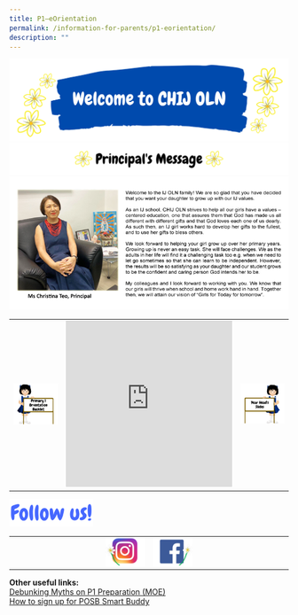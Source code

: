 ```yaml
---
title: P1–eOrientation
permalink: /information-for-parents/p1-eorientation/
description: ""
---
```



<img src="/images/p1o1.png">
<img src="/images/p1o2.png">
<img src="/images/P eOMsgv2023.png">
<table style="border-collapse: collapse; width: 100%;" border="0">
<tbody>
<tr>
<td style="width: 33.3333%;"><a href="/files/P1%20e-Orientation%20Booklet%202022%20-%2011%20Nov.pdf"><img src="/images/p1o4.png"></a></td>
<td style="width: 33.3333%;"><iframe src="https://docs.google.com/presentation/d/e/2PACX-1vRs9dCvoirAzTIpNw7jOahXDn14pJf8e8_cQG36yvx_94cTWrNtzd6VlpGEl_QWFrBwzC5CPGQ_zo7f/embed?start=false&loop=false&delayms=10000" frameborder="0" width="300" height="300" allowfullscreen="true" ></iframe></td>
<td style="width: 33.3333%;"><a href="/files/P1%20e-Orientation%20-%2011%20Nov%20Website.pdf"><img src="/images/p1o5.png"></a></td>
</tr>
</tbody>
</table>
<img style="width: 30%;" src="/images/p1o6.png">
<table style="border-collapse: collapse; width: 100%;" border="0">
<tbody>
<tr>
<td style="width: 50%; text-align: right;"><a href="https://www.instagram.com/chijoln.official/"><img style="width: 30%;" src="/images/p1o7.jpg"></a></td>
<td style="width: 50%; text-align: left;"><a href="https://www.facebook.com/chijoln.official/"><img style="width: 30%;" src="/images/p108.jpg"></a></td>
</tr>
</tbody>
</table>
<p><strong>Other useful links:</strong><br /><a href="https://www.facebook.com/moesingapore/posts/10158904455987004" target="_blank" rel="noopener">Debunking Myths on P1 Preparation (MOE)</a><br /><a href="http://www.posb.com.sg/chijoln" target="_blank" rel="noopener">How to sign up for POSB Smart Buddy</a></p>